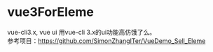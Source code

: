 # vue3ForEleme
vue-cli3.x, vue ui
用vue-cli 3.x的ui功能高仿饿了么。  
参考项目：https://github.com/SimonZhangITer/VueDemo_Sell_Eleme
